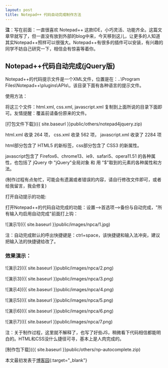 ```yaml
---
layout: post
title: Notepad++ 代码自动完成制作方法
---
```


**注**：写在前面：一直很喜欢 Notepad++ 这款IDE，小巧灵活、功能齐全。这篇文章早就写了，但一直没有放到外部的blog中来，今天移到这儿，让更多的人知道其实Notepad++照样可以很强大。Notepad++有很多的插件可以安装，有兴趣的同学不妨自己研究一下，相信会有惊喜等着你。

## Notepad++代码自动完成(jQuery版)

Notepad++的代码提示文件是一个XML文件，位置是在：..\Program Files\Notepad++\plugins\APIs\，该目录下面有各种语言的提示文件。

使用方法：

将这三个文件：html.xml, css.xml, javascript.xml 复制到上面所说的目录下面即可。友情提醒：覆盖前请备份原来的文件。

[打包文件下载]({{ site.baseurl }}public/others/notepad4jquery.zip)

html.xml 收录 264 项， css.xml 收录 562 项， javascript.xml 收录了 2284 项

html部分包含了 HTML5 的新标签，css部分包含了 CSS3 的新属性。

javascript包含了 Firefox6、chrome13、ie9、safari5、opera11.51 的各种属性，也包括了 jQuery 中 "jQuery"全局对象 和 用 "$"取到的元素的各种属性和方法。

(制作过程有点匆忙，可能会有遗漏或者错误的内容，请自行修改文件即可，或者给我留言，我会修复)

打开自动提示的功能:

打开Notepad++的代码自动完成的功能：设置-->首选项-->备份与自动完成，"所有输入均启用自动完成"前面打上钩：

![演示1]({{ site.baseurl }}public/images/npca/1.jpg)

注：自动完成默认的呼出快捷键是：ctrl+space，该快捷键和输入法冲突，建议把输入法的快捷键给改了。


### 效果演示：

![演示2]({{ site.baseurl }}public/images/npca/2.png)

![演示3]({{ site.baseurl }}public/images/npca/3.png)

![演示4]({{ site.baseurl }}public/images/npca/4.png)

![演示5]({{ site.baseurl }}public/images/npca/5.png)

![演示6]({{ site.baseurl }}public/images/npca/6.png)

![演示7]({{ site.baseurl }}public/images/npca/7.png)


注：关于制作过程，这里就不解释了，也写了好些JS，稍微看下代码相信都能明白的。HTML和CSS没什么捷径可寻，基本上是人肉完成的。

[制作包下载]({{ site.baseurl }}public/others/np-autocomplete.zip)

本文最初发表于[博客园](http://www.cnblogs.com/huntbao/archive/2012/02/20/notepad-code-autocomplete.html){:target="_blank"}





